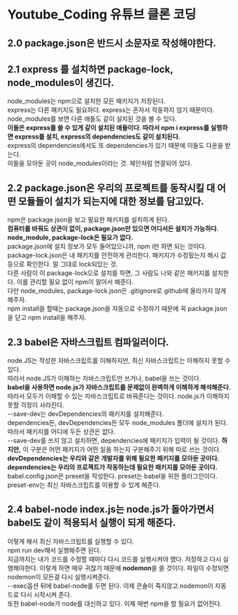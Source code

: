 # Youtube_Coding 유튜브 클론 코딩
   
## 2.0 package.json은 반드시 소문자로 작성해야한다.
   
## 2.1 express 를 설치하면 package-lock, node_modules이 생긴다.
node_modules는 npm으로 설치한 모든 패키지가 저장된다.   
express는 다른 패키지도 필요하다. express는 혼자서 작동하지 않기 때문이다.   
node_modules를 보면 다른 애들도 같이 설치된 것을 볼 수 있다.   
**이들은 express를 쓸 수 있게 같이 설치된 애들이다. 따라서 npm i express를 실행하면 express를 설치, express의 dependencies도 같이 설치된다.**   
express의 dependencies에서도 또 dependencies가 있기 때문에 이들도 다운을 받는다.   
이들을 모아둔 곳이 node_modules이라는 것. 체인처럼 연결되어 있다.   
   
## 2.2 package.json은 우리의 프로젝트를 동작시킬 대 어떤 모듈들이 설치가 되는지에 대한 정보를 담고있다.
npm은 package.json을 보고 필요한 패키지를 설치하게 된다.   
**컴퓨터를 바꿔도 상관이 없이, package.json만 있으면 어디서든 설치가 가능하다. node_module, package-lock은 필요가 없다.**   
package.json에 설치 정보가 모두 들어있으니까, npm i만 하면 되는 것이다.   
package-lock.json은 내 패키지를 안전하게 관리한다. 패키지가 수정됬는지 해시 값 등으로 확인한다. 말 그대로 lock되있는 것.   
다른 사람이 이 package-lock으로 설치를 하면, 그 사람도 나와 같은 패키지를 설치한다. 이를 관리할 필요 없이 npm이 알아서 해준다.   
다만 node_modules, package-lock.json은 .gitignore로 github에 올라가지 않게 해주자.   
npm install을 할때는 package.json을 자동으로 수정하기 때문에 꼭 package.json을 닫고 npm install을 해주자.   
   
## 2.3 babel은 자바스크립트 컴파일러이다.
node.JS는 작성한 자바스크립트를 이해하지만, 최신 자바스크립트는 이해하지 못할 수 있다.   
따라서 node.JS가 이해하는 자바스크립트만 쓰거나, babel을 쓰는 것이다.   
**babel을 사용하면 node.js가 자바스크립트를 문제없이 완벽하게 이해하게 해석해준다.**   
따라서 모두가 이해할 수 있는 자바스크립트로 바꿔준다는 것이다. node.js가 이해하지 못할 걱정이 사라진다.   
--save-dev는 devDependencies의 패키지를 설치해준다.   
dependencies든, devDependencies든 모두 node_modules 폴더에 설치가 된다. 따라서 패키지를 어디에 두든 상관은 없다.   
--save-dev를 쓰지 않고 설치하면, dependencies에 패키지가 입력이 될 것이다.
**하지만,** 이 구분은 어떤 패키지가 어떤 일을 하는지 구분해주기 위해 따로 쓰는 것이다.   
**devDependencies는 우리와 같은 개발자를 위해 필요한 패키지를 모아둔 곳이다.**   
**dependencies는 우리의 프로젝트가 작동하는데 필요한 패키지를 모아둔 곳이다.**   
babel.config.json은 preset을 작성한다. preset는 babel을 위한 플러그인이다.   
preset-env는 최신 자바스크립트를 이용할 수 있게 해준다.
   
## 2.4 babel-node index.js는 node.js가 돌아가면서 babel도 같이 적용되서 실행이 되게 해준다.
이렇게 해서 최신 자바스크립트를 실행할 수 있다.   
npm run dev해서 실행해주면 된다.   
지금까지는 내가 코드를 수정할 때마다 다시 코드를 실행시켜야 했다.
저장하고 다시 실행해야한다. 이렇게 하면 매우 귀찮기 때문에 **nodemon**을 쓸 것이다.
파일이 수정되면 nodemon이 모든걸 다시 실행시켜준다.   
--exec옵션 뒤에 babel-node를 두면 된다. 이제 콘솔이 죽지않고 nodemon이 자동드로 다시 시작시켜 준다.   
또한 babel-node가 node를 대신하고 있다. 이제 매번 npm을 할 필요가 없어진다.   